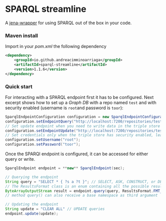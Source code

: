 
# SPARQL streamline

A [jena-wrapper](https://jena.apache.org/) for using SPARQL out of the box in your code.

### Maven install
Import in your *pom.xml* the following dependency

````xml
<dependency>
    <groupId>io.github.andreacimminoarriaga</groupId>
    <artifactId>sparql-streamline</artifactId>
    <version>1.1.6</version>
</dependency>
````

### Quick start

For interacting with a SPARQL endpoint first it has to be configured. Next excerpt shows how to set up a *Graph DB* with a repo named `test` and with security enabled (username is `root`and password is `toor`):

```java
SparqlEndpointConfiguration configuration = new SparqlEndpointConfiguration();
configuration.setEndpointQuery("http://localhost:7200/repositories/test");
// Set update endpoint when you need to write data in the triple store
configuration.setEndpointUpdate("http://localhost:7200/repositories/test/statements");
// Set credentials only when the triple store has security enabled, leave as null oterwhise.
configuration.setUsername("root");
configuration.setPassword("toor"); 
```

Once the SPARQl endpoint is configured, it can be accessed for either query or write.

```java
SparqlEndpoint endpoint = **new** SparqlEndpoint(sec);

// Querying the endpoint
String query = "SELECT * { ?s a ?t }"; // SELECT, ASK, CONSTRUCT, or DESCRIBE queries
// The ResultsFormat class is an enum containing all the possible result serialisations
ByteArrayOutputStream result = endpoint.query(query, ResultsFormat.FMT_RS_CSV) ;
// method query() can also receive a base namespace as third argument

// Updating the endpoint
String update = "CLEAR ALL" // UPDATE queries
endpoint.update(update);
```